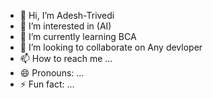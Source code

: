 - 👋 Hi, I’m Adesh-Trivedi
- 👀 I’m interested in (AI)
- 🌱 I’m currently learning BCA
- 💞️ I’m looking to collaborate on Any devloper
- 📫 How to reach me ...
- 😄 Pronouns: ...
- ⚡ Fun fact: ...

<!---
Adesh-Trivedi/Adesh-Trivedi is a ✨ special ✨ repository because its `README.md` (this file) appears on your GitHub profile.
You can click the Preview link to take a look at your changes.
--->
